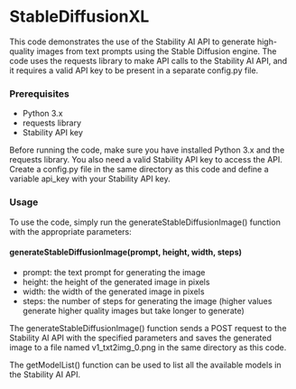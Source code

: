 # StableDiffusionXL

This code demonstrates the use of the Stability AI API to generate high-quality images from text prompts using the Stable Diffusion engine. The code uses the requests library to make API calls to the Stability AI API, and it requires a valid API key to be present in a separate config.py file.

### Prerequisites

* Python 3.x
* requests library
* Stability API key

Before running the code, make sure you have installed Python 3.x and the requests library. You also need a valid Stability API key to access the API. Create a config.py file in the same directory as this code and define a variable api_key with your Stability API key.

### Usage

To use the code, simply run the generateStableDiffusionImage() function with the appropriate parameters:

#### generateStableDiffusionImage(prompt, height, width, steps)
* prompt: the text prompt for generating the image
* height: the height of the generated image in pixels
* width: the width of the generated image in pixels
* steps: the number of steps for generating the image (higher values generate higher quality images but take longer to generate)

The generateStableDiffusionImage() function sends a POST request to the Stability AI API with the specified parameters and saves the generated image to a file named v1_txt2img_0.png in the same directory as this code.

The getModelList() function can be used to list all the available models in the Stability AI API.
